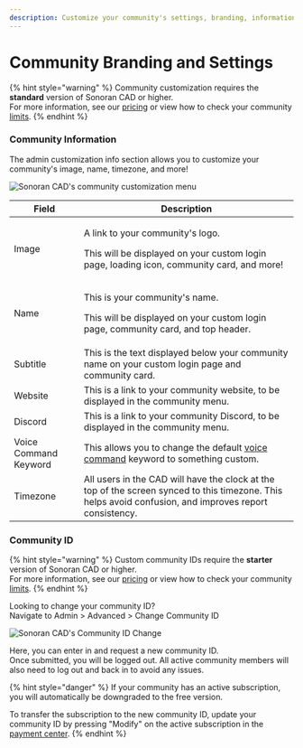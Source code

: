 ```yaml
---
description: Customize your community's settings, branding, information, and more!
---
```


# Community Branding and Settings

{% hint style="warning" %}
Community customization requires the **standard** version of Sonoran CAD or higher.\
For more information, see our [pricing](../../pricing/faq/) or view how to check your community [limits](../getting-started/view-your-limits.md).
{% endhint %}

### Community Information

The admin customization info section allows you to customize your community's image, name, timezone, and more!

![Sonoran CAD's community customization menu](../../.gitbook/assets/com\_info.png)

| Field                 | Description                                                                                                                                             |
| --------------------- | ------------------------------------------------------------------------------------------------------------------------------------------------------- |
| Image                 | <p>A link to your community's logo.</p><p>This will be displayed on your custom login page, loading icon, community card, and more!</p>                 |
| Name                  | <p>This is your community's name.</p><p>This will be displayed on your custom login page, community card, and top header.</p>                           |
| Subtitle              | This is the text displayed below your community name on your custom login page and community card.                                                      |
| Website               | This is a link to your community website, to be displayed in the community menu.                                                                        |
| Discord               | This is a link to your community Discord, to be displayed in the community menu.                                                                        |
| Voice Command Keyword | This allows you to change the default [voice command](../other-features/voice-commands.md) keyword to something custom.                                 |
| Timezone              | All users in the CAD will have the clock at the top of the screen synced to this timezone. This helps avoid confusion, and improves report consistency. |

### Community ID

{% hint style="warning" %}
Custom community IDs require the **starter** version of Sonoran CAD or higher.\
For more information, see our [pricing](https://sonorancad.com/app/#/pricing) or view how to check your community [limits](../getting-started/view-your-limits.md).
{% endhint %}

Looking to change your community ID?\
Navigate to Admin > Advanced > Change Community ID

![Sonoran CAD's Community ID Change](../../.gitbook/assets/change\_com\_id.png)

Here, you can enter in and request a new community ID.\
Once submitted, you will be logged out. All active community members will also need to log out and back in to avoid any issues.

{% hint style="danger" %}
If your community has an active subscription, you will automatically be downgraded to the free version.

To transfer the subscription to the new community ID, update your community ID by pressing "Modify" on the active subscription in the [payment center](../../pricing/faq/accessing-the-payment-center.md).
{% endhint %}

